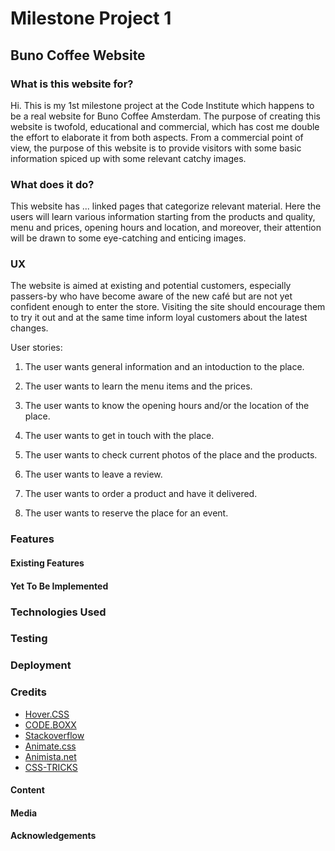 # Milestone Project 1
## Buno Coffee Website

<!-- buno coffee's website in action (here place the link)-->
### What is this website for?

Hi. This is my 1st milestone project at the Code Institute which happens to be a real website for Buno Coffee Amsterdam.
The purpose of creating this website is twofold, educational and commercial, which has cost me double the effort to elaborate it from both aspects.
From a commercial point of view, the purpose of this website is to provide visitors with some basic information spiced up with some relevant catchy images.

### What does it do?

This website has ... linked pages that categorize relevant material. Here the users will learn various information starting from the products and quality, menu and prices, opening hours and location, and moreover, their attention will be drawn to some eye-catching and enticing images.

### UX

The website is aimed at existing and potential customers, especially passers-by who have become aware of the new café but are not yet confident enough to enter the store. Visiting the site should encourage them to try it out and at the same time inform loyal customers about the latest changes.

User stories:

1. The user wants general information and an intoduction to the place.


2. The user wants to learn the menu items and the prices.


3. The user wants to know the opening hours and/or the location of the place.


4. The user wants to get in touch with the place.


5. The user wants to check current photos of the place and the products.


6. The user wants to leave a review.


7. The user wants to order a product and have it delivered.


8. The user wants to reserve the place for an event.



### Features

#### Existing Features
#### Yet To Be Implemented


### Technologies Used


### Testing


### Deployment


### Credits

- [Hover.CSS](http://ianlunn.github.io/Hover/)
- [CODE.BOXX](https://code-boxx.com/simple-responsive-pure-css-hamburger-menu/)
- [Stackoverflow](https://stackoverflow.com/)
- [Animate.css](https://animate.style/)
- [Animista.net](https://animista.net/play/basic/scale-up)
- [CSS-TRICKS](https://css-tricks.com/creating-a-modal-image-gallery-with-bootstrap-components/)

#### Content
#### Media
#### Acknowledgements


